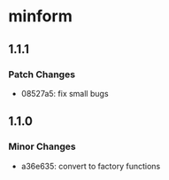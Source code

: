 # minform

## 1.1.1

### Patch Changes

- 08527a5: fix small bugs

## 1.1.0

### Minor Changes

- a36e635: convert to factory functions
